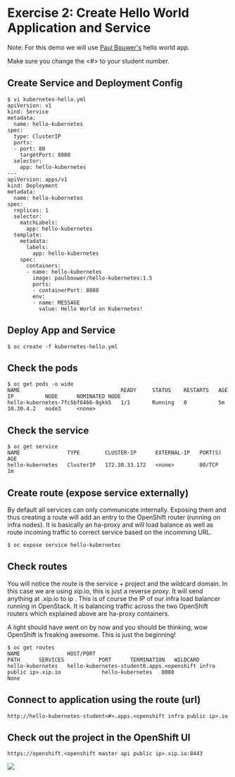 # Exercise 2: Create Hello World Application and Service
Note: For this demo we will use [Paul Bouwer's](https://github.com/paulbouwer/hello-kubernetes) hello world app.

Make sure you change the <#> to your student number.

## Create Service and Deployment Config

```
$ vi kubernetes-hello.yml
apiVersion: v1
kind: Service
metadata:
  name: hello-kubernetes
spec:
  type: ClusterIP
  ports:
  - port: 80
    targetPort: 8080
  selector:
    app: hello-kubernetes
---
apiVersion: apps/v1
kind: Deployment
metadata:
  name: hello-kubernetes
spec:
  replicas: 1
  selector:
    matchLabels:
      app: hello-kubernetes
  template:
    metadata:
      labels:
        app: hello-kubernetes
    spec:
      containers:
      - name: hello-kubernetes
        image: paulbouwer/hello-kubernetes:1.5
        ports:
        - containerPort: 8080
        env:
        - name: MESSAGE
          value: Hello World on Kubernetes!
```

## Deploy App and Service
```
$ oc create -f kubernetes-hello.yml
```

## Check the pods
```
$ oc get pods -o wide
NAME                                READY     STATUS    RESTARTS   AGE       IP          NODE      NOMINATED NODE
hello-kubernetes-7fc5bf6466-8gkk5   1/1       Running   0          5m        10.30.4.2   node3     <none>
```

## Check the service
```
$ oc get service
NAME               TYPE        CLUSTER-IP      EXTERNAL-IP   PORT(S)   AGE
hello-kubernetes   ClusterIP   172.30.33.172   <none>        80/TCP    1m
```

## Create route (expose service externally)
By default all services can only communicate internally. Exposing them and thus creating a route will add an entry to the OpenShift router (running on infra nodes). It is basically an ha-proxy and will load balance as well as route incoming traffic to correct service based on the incomming URL.

```
$ oc expose service hello-kubernetes
```

## Check routes
You will notice the route is the service + project and the wildcard domain. In this case we are using xip.io, this is just a reverse proxy. It will send anything at <openshift infra public ip>.xip.io to ip <openshift infra public ip>. This is of course the IP of our infra load balancer running in OpenStack. It is balancing traffic across the two OpenShift routers which explained above are ha-proxy containers.

A light should have went on by now and you should be thinking, wow OpenShift is freaking awesome. This is just the beginning!
```
$ oc get routes
NAME               HOST/PORT                                           PATH      SERVICES           PORT      TERMINATION   WILDCARD
hello-kubernetes   hello-kubernetes-student0.apps.<openshift infra public ip>.xip.io             hello-kubernetes   8080                    None
```
## Connect to application using the route (url)

```
http://hello-kubernetes-student<#>.apps.<openshift infra public ip>.io
```

## Check out the project in the OpenShift UI
```
https://openshift.<openshift master api public ip>.xip.io:8443
```

![](images/hello-kubernetes-okd.PNG)
